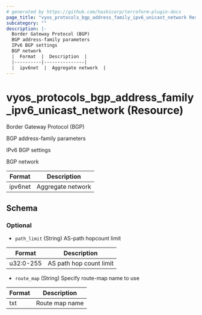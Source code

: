 ```yaml
---
# generated by https://github.com/hashicorp/terraform-plugin-docs
page_title: "vyos_protocols_bgp_address_family_ipv6_unicast_network Resource - vyos"
subcategory: ""
description: |-
  Border Gateway Protocol (BGP)
  BGP address-family parameters
  IPv6 BGP settings
  BGP network
  |  Format  |  Description  |
  |----------|---------------|
  |  ipv6net  |  Aggregate network  |
---
```


# vyos_protocols_bgp_address_family_ipv6_unicast_network (Resource)

Border Gateway Protocol (BGP)

BGP address-family parameters

IPv6 BGP settings

BGP network

|  Format  |  Description  |
|----------|---------------|
|  ipv6net  |  Aggregate network  |



<!-- schema generated by tfplugindocs -->
## Schema

### Optional

- `path_limit` (String) AS-path hopcount limit

|  Format  |  Description  |
|----------|---------------|
|  u32:0-255  |  AS path hop count limit  |
- `route_map` (String) Specify route-map name to use

|  Format  |  Description  |
|----------|---------------|
|  txt  |  Route map name  |
